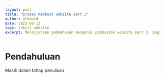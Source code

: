 ```yaml
---
layout: post
title: "proses membuat website part 3"
author: albawid
date: 2023-09-12
tags: Jekyll website
excerpt: Melanjutkan pembahasan mengenai pembuatan website part 3, Bagian Deployment ke github.
---
```


# Pendahuluan
Masih dalam tahap penulisan
